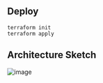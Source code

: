 ## Deploy
```shell
terraform init
terraform apply
```

## Architecture Sketch
![image](https://github.com/kaledgar/s3-file-trigger-lambda/assets/101144906/c5cd5e94-afeb-4fbc-a4e7-d1ed3f2920c9)

